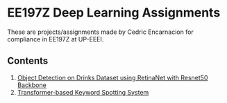 # EE197Z Deep Learning Assignments
These are projects/assignments made by Cedric Encarnacion for compliance in EE197Z at UP-EEEI. 

## Contents
1. <a href="https://github.com/shin-mashita/drink-detect/tree/main/drinks_detection">Object Detection on Drinks Dataset using RetinaNet with Resnet50 Backbone</a>
2. <a href="https://github.com/shin-mashita/drink-detect/tree/main/transformer_based_kws">Transformer-based Keyword Spotting System</a>
